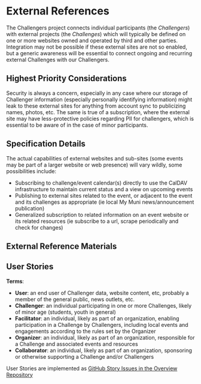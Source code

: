 <!--
 Copyright (C) 2023 Innovate for Vegas Foundation
 
 This file is part of ov-challengers.
 
 ov-challengers is free software: you can redistribute it and/or modify
 it under the terms of the GNU General Public License as published by
 the Free Software Foundation, either version 3 of the License, or
 (at your option) any later version.
 
 ov-challengers is distributed in the hope that it will be useful,
 but WITHOUT ANY WARRANTY; without even the implied warranty of
 MERCHANTABILITY or FITNESS FOR A PARTICULAR PURPOSE.  See the
 GNU General Public License for more details.
 
 You should have received a copy of the GNU General Public License
 along with ov-challengers.  If not, see <http://www.gnu.org/licenses/>.
-->

# External References

The Challengers project connects individual participants (the *Challengers*) with external projects (the *Challenges*) which will typically be defined on one or more websites owned and operated by third and other parties. Integration may not be possible if these external sites are not so enabled, but a generic awareness will be essential to connect ongoing and recurring external Challenges with our Challengers.

## Highest Priority Considerations

Security is always a concern, especially in any case where our storage of Challenger information (especially personally identifying information) might leak to these external sites for anything from account sync to publicizing names, photos, etc. The same is true of a subscription, where the external site may have less-protective policies regarding PII for challengers, which is essential to be aware of in the case of minor participants.

## Specification Details

The actual capabilities of external websites and sub-sites (some events may be part of a larger website or web presence) will vary wildly, some possibilities include:

- Subscribing to challenge/event calendar(s) directly to use the CalDAV infrastructure to maintain current status and a view on upcoming events
- Publishing to external sites related to the event, or adjacent to the event and its challenges as appropriate (ie local My Muni news/announcement publication)
- Generalized subscription to related information on an event website or its related resources (ie subscribe to a url, scrape periodically and check for changes)

## External Reference Materials

## User Stories

**Terms**:

- **User**: an end user of Challenger data, website content, etc, probably a member of the general public, news outlets, etc.
- **Challenger**: an individual participating in one or more Challenges, likely of minor age (students, youth in general)
- **Facilitator**: an individual, likely as part of an organization, enabling participation in a Challenge by Challengers, including local events and engagements according to the rules set by the Organizer
- **Organizer**: an individual, likely as part of an organization, responsible for a Challenge and associated events and resources
- **Collaborator**: an individual, likely as part of an organization, sponsoring or otherwise supporting a Challenge and/or Challengers

User Stories are implemented as [GitHub Story Issues in the Overview Repository](https://github.com/InnovateForVegas/ov-challengers/issues)

